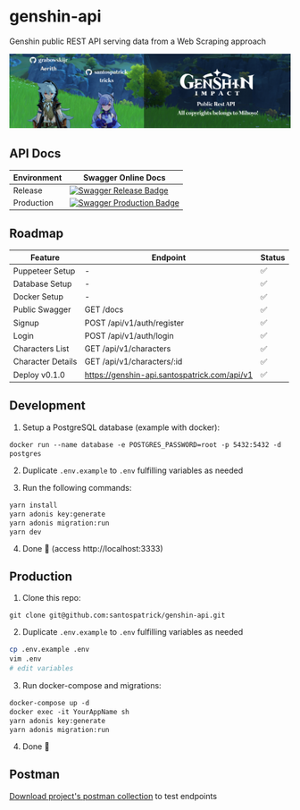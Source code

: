 # genshin-api
Genshin public REST API serving data from a Web Scraping approach

[![Aerith & tricks at Genshin Impact world giving welcome for contributors!](docs/readme.png)](https://genshin-api-release.santospatrick.com/docs)

## API Docs

| Environment | Swagger Online Docs |
|-------------|---------------------|
| Release     | [![Swagger Release Badge](https://validator.swagger.io/validator?url=https://genshin-api-release.santospatrick.com/swagger.json)](https://genshin-api-release.santospatrick.com/docs/) |
| Production  | [![Swagger Production Badge](https://validator.swagger.io/validator?url=https://genshin-api.santospatrick.com/swagger.json)](https://genshin-api.santospatrick.com/docs/) |

## Roadmap

| Feature              | Endpoint                   | Status          |
|----------------------|----------------------------|-----------------|
| Puppeteer Setup      | -                          | :white_check_mark: |
| Database Setup       | -                          | :white_check_mark: |
| Docker Setup         | -                          | :white_check_mark: |
| Public Swagger       | GET /docs                  | :white_check_mark: |
| Signup               | POST /api/v1/auth/register | :white_check_mark: |
| Login                | POST /api/v1/auth/login    | :white_check_mark: |
| Characters List      | GET /api/v1/characters     | :white_check_mark: |
| Character Details    | GET /api/v1/characters/:id | :white_check_mark: |
| Deploy v0.1.0        | https://genshin-api.santospatrick.com/api/v1 | :white_check_mark: |

## Development

1. Setup a PostgreSQL database (example with docker):
```
docker run --name database -e POSTGRES_PASSWORD=root -p 5432:5432 -d postgres
```

2. Duplicate `.env.example` to `.env` fulfilling variables as needed

3. Run the following commands:
```
yarn install
yarn adonis key:generate
yarn adonis migration:run
yarn dev
```

4. Done 🎉 (access http://localhost:3333)

## Production

1. Clone this repo:
```
git clone git@github.com:santospatrick/genshin-api.git
```

2. Duplicate `.env.example` to `.env` fulfilling variables as needed
```bash
cp .env.example .env
vim .env
# edit variables
```

3. Run docker-compose and migrations:
```
docker-compose up -d
docker exec -it YourAppName sh
yarn adonis key:generate
yarn adonis migration:run
```

4. Done 🎉 

## Postman

[Download project's postman collection](https://raw.githubusercontent.com/santospatrick/genshin-api/main/postman/Genshin.postman_collection.json) to test endpoints
